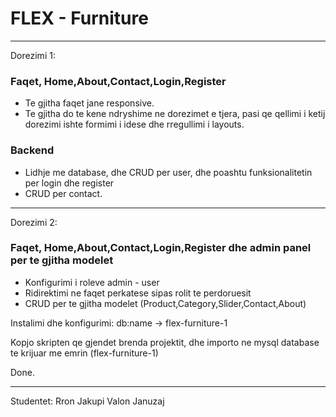 # FLEX - Furniture
 -------------------------------------------------------------------------------------------------
Dorezimi 1:
### Faqet, Home,About,Contact,Login,Register
- Te gjitha faqet jane responsive.
- Te gjitha do te kene ndryshime ne dorezimet e tjera, pasi qe qellimi i ketij dorezimi
  ishte formimi i idese dhe rregullimi i layouts.
 
 ### Backend
 - Lidhje me database, dhe CRUD per user, dhe poashtu funksionalitetin per login dhe register
 - CRUD per contact.
 
 -------------------------------------------------------------------------------------------------
Dorezimi 2:
### Faqet, Home,About,Contact,Login,Register dhe admin panel per te gjitha modelet
- Konfigurimi i roleve admin - user
- Ridirektimi ne faqet perkatese sipas rolit te perdoruesit
- CRUD per te gjitha modelet (Product,Category,Slider,Contact,About)

Instalimi dhe konfigurimi:
db:name -> flex-furniture-1

Kopjo skripten qe gjendet brenda projektit, dhe importo ne mysql database te krijuar me emrin 
(flex-furniture-1)

Done.

-------------------------------------------------------------------------------------------------


Studentet:
Rron Jakupi
Valon Januzaj
